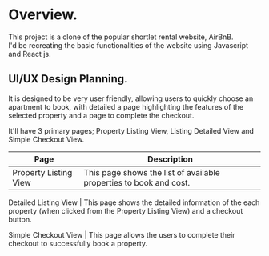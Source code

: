 # Overview.  
This project is a clone of the popular shortlet rental website, AirBnB.  
I'd be recreating the basic functionalities of the website using Javascript and React js.


## UI/UX Design Planning.  
It is designed to be very user friendly, allowing users to quickly choose an apartment to book, with detailed a page highlighting the features of the selected property and a page to complete the checkout.  

It'll have 3 primary pages; Property Listing View, Listing Detailed View and Simple Checkout View.

Page | Description  
--- | ---  
Property Listing View | This page shows the list of available properties to book and cost.

Detailed Listing View | This page shows the detailed information of the each property (when clicked from the Property Listing View) and a checkout button.

Simple Checkout View | This page allows the users to complete their checkout to successfully book a property.  
